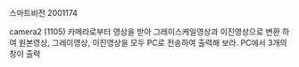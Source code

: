 스마트비전 2001174

camera2 (1105)
카메라로부터 영상을 받아 그레이스케일영상과 이진영상으로 변환
하여 원본영상, 그레이영상, 이진영상을 모두 PC로 전송하여 출력해
보라. PC에서 3개의 창이 출력

